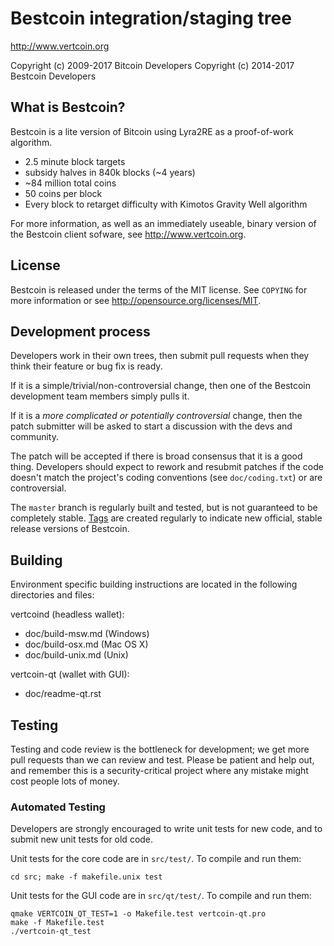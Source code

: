 Bestcoin integration/staging tree
================================

http://www.vertcoin.org

Copyright (c) 2009-2017 Bitcoin Developers
Copyright (c) 2014-2017 Bestcoin Developers

What is Bestcoin?
----------------

Bestcoin is a lite version of Bitcoin using Lyra2RE as a proof-of-work algorithm.
 - 2.5 minute block targets
 - subsidy halves in 840k blocks (~4 years)
 - ~84 million total coins
 - 50 coins per block
 - Every block to retarget difficulty with Kimotos Gravity Well algorithm

For more information, as well as an immediately useable, binary version of
the Bestcoin client sofware, see http://www.vertcoin.org.

License
-------

Bestcoin is released under the terms of the MIT license. See `COPYING` for more
information or see http://opensource.org/licenses/MIT.

Development process
-------------------

Developers work in their own trees, then submit pull requests when they think
their feature or bug fix is ready.

If it is a simple/trivial/non-controversial change, then one of the Bestcoin
development team members simply pulls it.

If it is a *more complicated or potentially controversial* change, then the patch
submitter will be asked to start a discussion with the devs and community.

The patch will be accepted if there is broad consensus that it is a good thing.
Developers should expect to rework and resubmit patches if the code doesn't
match the project's coding conventions (see `doc/coding.txt`) or are
controversial.

The `master` branch is regularly built and tested, but is not guaranteed to be
completely stable. [Tags](https://github.com/vertcoin/vertcoin/tags) are created
regularly to indicate new official, stable release versions of Bestcoin.

Building
--------

Environment specific building instructions are located in the following directories and files:

vertcoind (headless wallet):

* doc/build-msw.md (Windows)
* doc/build-osx.md (Mac OS X)
* doc/build-unix.md (Unix)

vertcoin-qt (wallet with GUI):

* doc/readme-qt.rst

Testing
-------

Testing and code review is the bottleneck for development; we get more pull
requests than we can review and test. Please be patient and help out, and
remember this is a security-critical project where any mistake might cost people
lots of money.

### Automated Testing

Developers are strongly encouraged to write unit tests for new code, and to
submit new unit tests for old code.

Unit tests for the core code are in `src/test/`. To compile and run them:

    cd src; make -f makefile.unix test

Unit tests for the GUI code are in `src/qt/test/`. To compile and run them:

    qmake VERTCOIN_QT_TEST=1 -o Makefile.test vertcoin-qt.pro
    make -f Makefile.test
    ./vertcoin-qt_test

